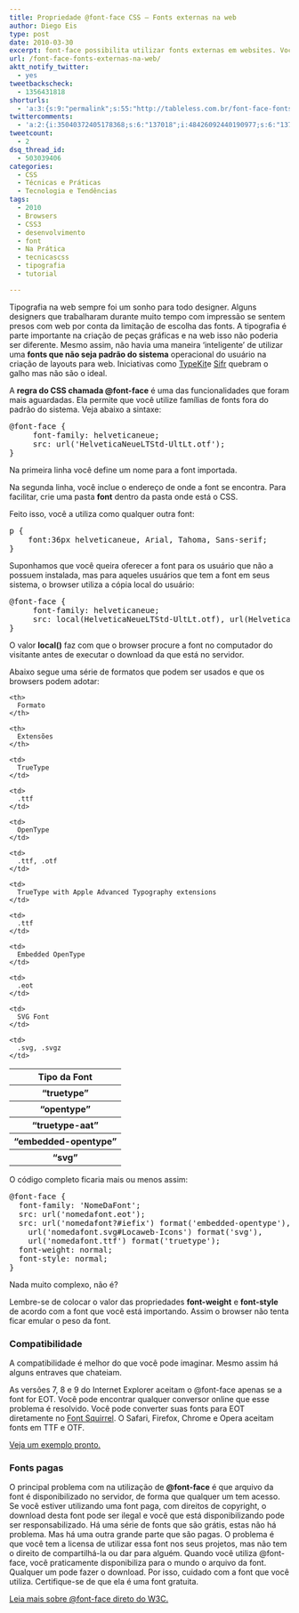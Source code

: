 ```yaml
---
title: Propriedade @font-face CSS – Fonts externas na web
author: Diego Eis
type: post
date: 2010-03-30
excerpt: font-face possibilita utilizar fonts externas em websites. Você já pode utilizar essa regra agora.
url: /font-face-fonts-externas-na-web/
aktt_notify_twitter:
  - yes
tweetbackscheck:
  - 1356431818
shorturls:
  - 'a:3:{s:9:"permalink";s:55:"http://tableless.com.br/font-face-fonts-externas-na-web";s:7:"tinyurl";s:26:"http://tinyurl.com/3mnp6xu";s:4:"isgd";s:19:"http://is.gd/MQYurQ";}'
twittercomments:
  - 'a:2:{i:35040372405178368;s:6:"137018";i:48426092440190977;s:6:"137269";}'
tweetcount:
  - 2
dsq_thread_id:
  - 503039406
categories:
  - CSS
  - Técnicas e Práticas
  - Tecnologia e Tendências
tags:
  - 2010
  - Browsers
  - CSS3
  - desenvolvimento
  - font
  - Na Prática
  - tecnicascss
  - tipografia
  - tutorial

---
```

Tipografia na web sempre foi um sonho para todo designer. Alguns designers que trabalharam durante muito tempo com impressão se sentem presos com web por conta da limitação de escolha das fonts. A tipografia é parte importante na criação de peças gráficas e na web isso não poderia ser diferente. Mesmo assim, não havia uma maneira &#8216;inteligente&#8217; de utilizar uma **fonts que não seja padrão do sistema** operacional do usuário na criação de layouts para web. Iniciativas como [TypeKit][1]e [Sifr][2] quebram o galho mas não são o ideal.

A **regra do CSS chamada @font-face** é uma das funcionalidades que foram mais aguardadas. Ela permite que você utilize famílias de fonts fora do padrão do sistema. Veja abaixo a sintaxe:

<pre class="lang-css">@font-face {
     font-family: helveticaneue;
     src: url('HelveticaNeueLTStd-UltLt.otf');
}
</pre>

Na primeira linha você define um nome para a font importada.
  
Na segunda linha, você inclue o endereço de onde a font se encontra. Para facilitar, crie uma pasta **font** dentro da pasta onde está o CSS.

Feito isso, você a utiliza como qualquer outra font:

<pre class="lang-css">p {
    font:36px helveticaneue, Arial, Tahoma, Sans-serif;
}
</pre>

Suponhamos que você queira oferecer a font para os usuário que não a possuem instalada, mas para aqueles usuários que tem a font em seus sistema, o browser utiliza a cópia local do usuário:

<pre class="lang-css">@font-face {
     font-family: helveticaneue;
     src: local(HelveticaNeueLTStd-UltLt.otf), url(HelveticaNeueLTStd-UltLt.otf);
}
</pre>

O valor **local()** faz com que o browser procure a font no computador do visitante antes de executar o download da que está no servidor.

Abaixo segue uma série de formatos que podem ser usados e que os browsers podem adotar:

<table>
  <tr>
    <th>
      Tipo da Font
    </th>
    
    <th>
      Formato
    </th>
    
    <th>
      Extensões
    </th>
  </tr>
  
  <tr>
    <th>
      &#8220;truetype&#8221;
    </th>
    
    <td>
      TrueType
    </td>
    
    <td>
      .ttf
    </td>
  </tr>
  
  <tr>
    <th>
      &#8220;opentype&#8221;
    </th>
    
    <td>
      OpenType
    </td>
    
    <td>
      .ttf, .otf
    </td>
  </tr>
  
  <tr>
    <th>
      &#8220;truetype-aat&#8221;
    </th>
    
    <td>
      TrueType with Apple Advanced Typography extensions
    </td>
    
    <td>
      .ttf
    </td>
  </tr>
  
  <tr>
    <th>
      &#8220;embedded-opentype&#8221;
    </th>
    
    <td>
      Embedded OpenType
    </td>
    
    <td>
      .eot
    </td>
  </tr>
  
  <tr>
    <th>
      &#8220;svg&#8221;
    </th>
    
    <td>
      SVG Font
    </td>
    
    <td>
      .svg, .svgz
    </td>
  </tr>
</table>

O código completo ficaria mais ou menos assim:

<pre class="lang-css">@font-face {
  font-family: 'NomeDaFont';
  src: url('nomedafont.eot');
  src: url('nomedafont?#iefix') format('embedded-opentype'),
    url('nomedafont.svg#Locaweb-Icons') format('svg'),
    url('nomedafont.ttf') format('truetype');
  font-weight: normal;
  font-style: normal;
}
</pre>

Nada muito complexo, não é?

Lembre-se de colocar o valor das propriedades **font-weight** e **font-style** de acordo com a font que você está importando. Assim o browser não tenta ficar emular o peso da font.

### Compatibilidade

A compatibilidade é melhor do que você pode imaginar. Mesmo assim há alguns entraves que chateiam.

As versões 7, 8 e 9 do Internet Explorer aceitam o @font-face apenas se a font for EOT. Você pode encontrar qualquer conversor online que esse problema é resolvido. Você pode converter suas fonts para EOT diretamente no [Font Squirrel][3]. O Safari, Firefox, Chrome e Opera aceitam fonts em TTF e OTF.

[Veja um exemplo pronto.][4]

### Fonts pagas

O principal problema com na utilização de **@font-face** é que arquivo da font é disponibilizado no servidor, de forma que qualquer um tem acesso. Se você estiver utilizando uma font paga, com direitos de copyright, o download desta font pode ser ilegal e você que está disponibilizando pode ser responsabilizado. Há uma série de fonts que são grátis, estas não há problema. Mas há uma outra grande parte que são pagas. O problema é que você tem a licensa de utilizar essa font nos seus projetos, mas não tem o direito de compartilhá-la ou dar para alguém. Quando você utiliza @font-face, você praticamente disponibiliza para o mundo o arquivo da font. Qualquer um pode fazer o download. Por isso, cuidado com a font que você utiliza. Certifique-se de que ela é uma font gratuita.

[Leia mais sobre @font-face direto do W3C.][5]

 [1]: http://typekit.com/
 [2]: http://www.mikeindustries.com/blog/archive/2004/12/sifr-2.0-release-candidate-2
 [3]: http://www.fontsquirrel.com/fontface/generator
 [4]: http://tableless.com.br/uploads/2010/03/fonface.html
 [5]: http://www.w3.org/TR/css3-fonts/#the-font-face-rule